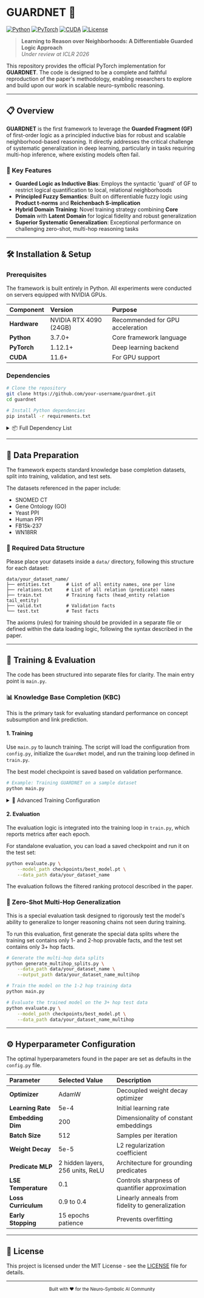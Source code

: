 # GUARDNET 🧠

[![Python](https://img.shields.io/badge/Python-3.7%2B-blue.svg)](https://www.python.org/downloads/)
[![PyTorch](https://img.shields.io/badge/PyTorch-1.12%2B-red.svg)](https://pytorch.org/)
[![CUDA](https://img.shields.io/badge/CUDA-11.6%2B-green.svg)](https://developer.nvidia.com/cuda-toolkit)
[![License](https://img.shields.io/badge/License-MIT-yellow.svg)](LICENSE)

> **Learning to Reason over Neighborhoods: A Differentiable Guarded Logic Approach**  
> *Under review at ICLR 2026*

This repository provides the official PyTorch implementation for **GUARDNET**. The code is designed to be a complete and faithful reproduction of the paper's methodology, enabling researchers to explore and build upon our work in scalable neuro-symbolic reasoning.

---

## 📋 Overview

**GUARDNET** is the first framework to leverage the **Guarded Fragment (GF)** of first-order logic as a principled inductive bias for robust and scalable neighborhood-based reasoning. It directly addresses the critical challenge of systematic generalization in deep learning, particularly in tasks requiring multi-hop inference, where existing models often fail.

### 🎯 Key Features

- **Guarded Logic as Inductive Bias**: Employs the syntactic 'guard' of GF to restrict logical quantification to local, relational neighborhoods
- **Principled Fuzzy Semantics**: Built on differentiable fuzzy logic using **Product t-norms** and **Reichenbach S-implication**
- **Hybrid Domain Training**: Novel training strategy combining **Core Domain** with **Latent Domain** for logical fidelity and robust generalization
- **Superior Systematic Generalization**: Exceptional performance on challenging zero-shot, multi-hop reasoning tasks

---

## 🛠️ Installation & Setup

### Prerequisites

The framework is built entirely in Python. All experiments were conducted on servers equipped with NVIDIA GPUs.

| Component | Version | Purpose |
|:----------|:--------|:--------|
| **Hardware** | NVIDIA RTX 4090 (24GB) | Recommended for GPU acceleration |
| **Python** | 3.7.0+ | Core framework language |
| **PyTorch** | 1.12.1+ | Deep learning backend |
| **CUDA** | 11.6+ | For GPU support |

### Dependencies
```bash
# Clone the repository
git clone https://github.com/your-username/guardnet.git
cd guardnet

# Install Python dependencies
pip install -r requirements.txt
```

<details>
<summary>📦 Full Dependency List</summary>

```
torch>=1.12.1
numpy>=1.21.0
pandas>=1.1.3
matplotlib>=3.3.2
scikit-learn>=0.24.0
tqdm>=4.62.0
loguru>=0.6.0
pyparsing>=3.0.6
```

</details>

---

## 🔧 Data Preparation

The framework expects standard knowledge base completion datasets, split into training, validation, and test sets. 

The datasets referenced in the paper include:

- SNOMED CT
- Gene Ontology (GO)
- Yeast PPI
- Human PPI
- FB15k-237
- WN18RR

### 📁 Required Data Structure

Please place your datasets inside a `data/` directory, following this structure for each dataset:
```
data/your_dataset_name/
├── entities.txt      # List of all entity names, one per line
├── relations.txt     # List of all relation (predicate) names
├── train.txt         # Training facts (head_entity relation tail_entity)
├── valid.txt         # Validation facts
└── test.txt          # Test facts
```

The axioms (rules) for training should be provided in a separate file or defined within the data loading logic, following the syntax described in the paper.

---

## 🚀 Training & Evaluation

The code has been structured into separate files for clarity. The main entry point is `main.py`.

### 📊 Knowledge Base Completion (KBC)

This is the primary task for evaluating standard performance on concept subsumption and link prediction.

#### 1. Training

Use `main.py` to launch training. The script will load the configuration from `config.py`, initialize the `GuardNet` model, and run the training loop defined in `train.py`. 

The best model checkpoint is saved based on validation performance.
```bash
# Example: Training GUARDNET on a sample dataset
python main.py
```

<details>
<summary>🔧 Advanced Training Configuration</summary>

The `config.py` file centralizes all hyperparameters from the paper's appendix. You can modify it directly to tune the model.

Key parameters include:

- `embedding_dim`: Dimensionality of embeddings
- `learning_rate`: Initial learning rate for AdamW
- `batch_size`: Number of formulas per training batch
- `weight_decay`: L2 regularization coefficient for AdamW
- `lambda_start` & `lambda_end`: Curriculum parameters for the hybrid loss
- `lse_temperature`: The temperature τ for fuzzy quantifier approximation

</details>

#### 2. Evaluation

The evaluation logic is integrated into the training loop in `train.py`, which reports metrics after each epoch.

For standalone evaluation, you can load a saved checkpoint and run it on the test set:
```bash
python evaluate.py \
    --model_path checkpoints/best_model.pt \
    --data_path data/your_dataset_name
```

The evaluation follows the filtered ranking protocol described in the paper.


### 🧪 Zero-Shot Multi-Hop Generalization

This is a special evaluation task designed to rigorously test the model's ability to generalize to longer reasoning chains not seen during training.

To run this evaluation, first generate the special data splits where the training set contains only 1- and 2-hop provable facts, and the test set contains only 3+ hop facts.
```bash
# Generate the multi-hop data splits
python generate_multihop_splits.py \
    --data_path data/your_dataset_name \
    --output_path data/your_dataset_name_multihop

# Train the model on the 1-2 hop training data
python main.py

# Evaluate the trained model on the 3+ hop test data
python evaluate.py \
    --model_path checkpoints/best_model.pt \
    --data_path data/your_dataset_name_multihop
```

---

## ⚙️ Hyperparameter Configuration

The optimal hyperparameters found in the paper are set as defaults in the `config.py` file.

| Parameter | Selected Value | Description |
|:----------|:--------------|:------------|
| **Optimizer** | AdamW | Decoupled weight decay optimizer |
| **Learning Rate** | 5e-4 | Initial learning rate |
| **Embedding Dim** | 200 | Dimensionality of constant embeddings |
| **Batch Size** | 512 | Samples per iteration |
| **Weight Decay** | 5e-5 | L2 regularization coefficient |
| **Predicate MLP** | 2 hidden layers, 256 units, ReLU | Architecture for grounding predicates |
| **LSE Temperature** | 0.1 | Controls sharpness of quantifier approximation |
| **Loss Curriculum** | 0.9 to 0.4 | Linearly anneals from fidelity to generalization |
| **Early Stopping** | 15 epochs patience | Prevents overfitting |

---

## 📄 License

This project is licensed under the MIT License - see the [LICENSE](LICENSE) file for details.

---

<div align="center">
  <sub>Built with ❤️ for the Neuro-Symbolic AI Community</sub>
</div>
